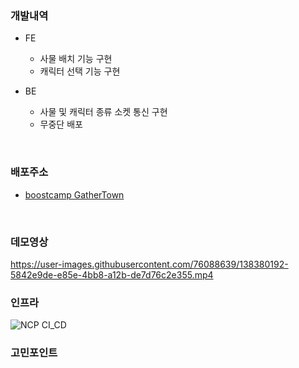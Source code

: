 ### 개발내역
- FE
  - 사물 배치 기능 구현
  - 캐릭터 선택 기능 구현

- BE
  - 사물 및 캐릭터 종류 소켓 통신 구현
  - 무중단 배포
<br/>

### 배포주소
- [boostcamp GatherTown](http://49.50.173.188/)
<br/>

### 데모영상
https://user-images.githubusercontent.com/76088639/138380192-5842e9de-e85e-4bb8-a12b-de7d76c2e355.mp4
<br/>

### 인프라
![NCP CI_CD](https://user-images.githubusercontent.com/76088639/138208610-4688ee63-46bb-4b9a-974a-3772e2c73afc.png)

### 고민포인트

